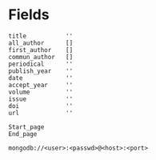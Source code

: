 # Fields

	title			''
	all_author		[]
	first_author	[]
	commun_author	[]
	periodical		''
	publish_year	''
	date			''
	accept_year		''
	volume			''
	issue			''
	doi				''
	url				''

	Start_page
	End_page

```
mongodb://<user>:<passwd>@<host>:<port>
```